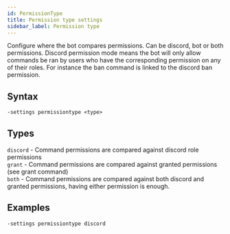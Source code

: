 ```yaml
---
id: PermissionType
title: Permission type settings
sidebar_label: Permission type
---
```


Configure where the bot compares permissions. Can be discord, bot or both permissions. Discord permission mode means the bot will only allow commands be ran by users who have the corresponding permission on any of their roles. For instance the ban command is linked to the discord ban permission.

## Syntax  
`-settings permissiontype <type>`

## Types  
`discord` - Command permissions are compared against discord role permissions  
`grant` - Command permissions are compared against granted permissions (see grant command)  
`both` - Command permissions are compared against both discord and granted permissions, having either permission is enough.

## Examples  
`-settings permissiontype discord`